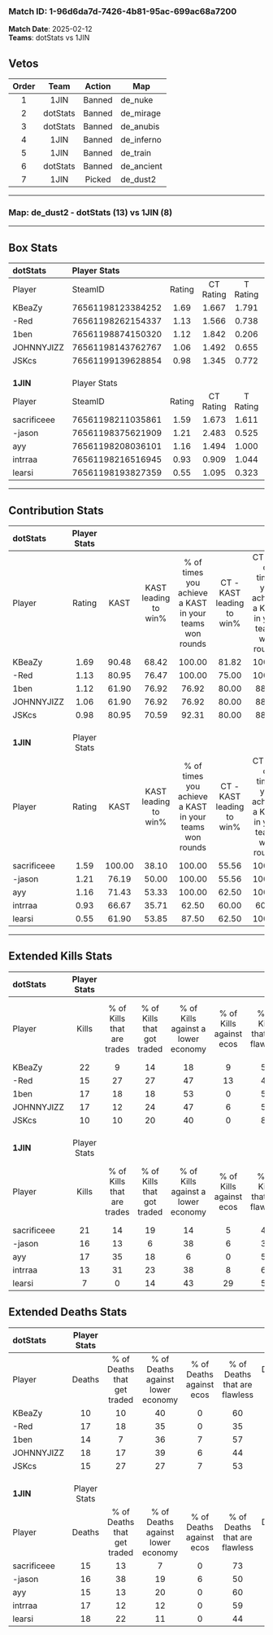 ### Match ID: 1-96d6da7d-7426-4b81-95ac-699ac68a7200  
**Match Date**: 2025-02-12  
**Teams**: dotStats vs 1JIN  

## Vetos  

| Order | Team | Action | Map |
| :---: | :--: | :----: | --- |
| 1 | 1JIN | Banned | de_nuke |
| 2 | dotStats | Banned | de_mirage |
| 3 | dotStats | Banned | de_anubis |
| 4 | 1JIN | Banned | de_inferno |
| 5 | 1JIN | Banned | de_train |
| 6 | dotStats | Banned | de_ancient |
| 7 | 1JIN | Picked | de_dust2 |

---  

### **Map**: de_dust2 - dotStats (13) vs 1JIN (8)  
---  

## Box Stats  

| **dotStats** | Player Stats      |        |           |          |        |      |       |         |        |      |     |
| :- | :- | :-: | :-: | :-: | :-: | :-: | :-: | :-: | :-: | :-: | :-: |
| Player       | SteamID           | Rating | CT Rating | T Rating |  KAST  | ADR  | Kills | Assists | Deaths | K/D  | HS% |
| KBeaZy       | 76561198123384252 |  1.69  |   1.667   |  1.791   | 90.48  | 95.8 |  22   |    3    |   10   | 2.20 | 27  |
| -Red         | 76561198262154337 |  1.13  |   1.566   |  0.738   | 80.95  | 81.5 |  15   |    7    |   17   | 0.88 | 66  |
| 1ben         | 76561198874150320 |  1.12  |   1.842   |  0.206   | 61.90  | 74.7 |  17   |    4    |   14   | 1.21 | 41  |
| JOHNNYJIZZ   | 76561198143762767 |  1.06  |   1.492   |  0.655   | 61.90  | 83.4 |  17   |    7    |   18   | 0.94 | 58  |
| JSKcs        | 76561199139628854 |  0.98  |   1.345   |  0.772   | 80.95  | 80.7 |  10   |    9    |   15   | 0.67 | 60  |
|              |                   |        |           |          |        |      |       |         |        |      |     |
|              |                   |        |           |          |        |      |       |         |        |      |     |
|              |                   |        |           |          |        |      |       |         |        |      |     |
| **1JIN**     | Player Stats      |        |           |          |        |      |       |         |        |      |     |
| Player       | SteamID           | Rating | CT Rating | T Rating |  KAST  | ADR  | Kills | Assists | Deaths | K/D  | HS% |
| sacrificeee  | 76561198211035861 |  1.59  |   1.673   |  1.611   | 100.00 | 88.0 |  21   |    6    |   15   | 1.40 | 61  |
| -jason       | 76561198375621909 |  1.21  |   2.483   |  0.525   | 76.19  | 98.8 |  16   |    5    |   16   | 1.00 | 37  |
| ayy          | 76561198208036101 |  1.16  |   1.494   |  1.000   | 71.43  | 71.6 |  17   |    6    |   15   | 1.13 | 52  |
| intrraa      | 76561198216516945 |  0.93  |   0.909   |  1.044   | 66.67  | 77.4 |  13   |    7    |   17   | 0.76 | 38  |
| learsi       | 76561198193827359 |  0.55  |   1.095   |  0.323   | 61.90  | 57.1 |   7   |    5    |   18   | 0.39 | 85  |
---  

## Contribution Stats  

| **dotStats** | Player Stats |        |                      |                                                        |                           |                                                             |                          |                                                            |
| :- | :-: | :-: | :-: | :-: | :-: | :-: | :-: | :-: |
| Player       |    Rating    |  KAST  | KAST leading to win% | % of times you achieve a KAST in your teams won rounds | CT - KAST leading to win% | CT - % of times you achieve a KAST in your teams won rounds | T - KAST leading to win% | T - % of times you achieve a KAST in your teams won rounds |
| KBeaZy       |     1.69     | 90.48  |        68.42         |                         100.00                         |           81.82           |                           100.00                            |          50.00           |                           100.00                           |
| -Red         |     1.13     | 80.95  |        76.47         |                         100.00                         |           75.00           |                           100.00                            |          80.00           |                           100.00                           |
| 1ben         |     1.12     | 61.90  |        76.92         |                         76.92                          |           80.00           |                            88.89                            |          66.67           |                           50.00                            |
| JOHNNYJIZZ   |     1.06     | 61.90  |        76.92         |                         76.92                          |           80.00           |                            88.89                            |          66.67           |                           50.00                            |
| JSKcs        |     0.98     | 80.95  |        70.59         |                         92.31                          |           80.00           |                            88.89                            |          57.14           |                           100.00                           |
|              |              |        |                      |                                                        |                           |                                                             |                          |                                                            |
|              |              |        |                      |                                                        |                           |                                                             |                          |                                                            |
|              |              |        |                      |                                                        |                           |                                                             |                          |                                                            |
| **1JIN**     | Player Stats |        |                      |                                                        |                           |                                                             |                          |                                                            |
| Player       |    Rating    |  KAST  | KAST leading to win% | % of times you achieve a KAST in your teams won rounds | CT - KAST leading to win% | CT - % of times you achieve a KAST in your teams won rounds | T - KAST leading to win% | T - % of times you achieve a KAST in your teams won rounds |
| sacrificeee  |     1.59     | 100.00 |        38.10         |                         100.00                         |           55.56           |                           100.00                            |          25.00           |                           100.00                           |
| -jason       |     1.21     | 76.19  |        50.00         |                         100.00                         |           55.56           |                           100.00                            |          42.86           |                           100.00                           |
| ayy          |     1.16     | 71.43  |        53.33         |                         100.00                         |           62.50           |                           100.00                            |          42.86           |                           100.00                           |
| intrraa      |     0.93     | 66.67  |        35.71         |                         62.50                          |           60.00           |                            60.00                            |          22.22           |                           66.67                            |
| learsi       |     0.55     | 61.90  |        53.85         |                         87.50                          |           62.50           |                           100.00                            |          40.00           |                           66.67                            |
---  

## Extended Kills Stats  

| **dotStats** | Player Stats |                            |                            |                                    |                         |                              |                                 |                                       |                    |           |
| :- | :-: | :-: | :-: | :-: | :-: | :-: | :-: | :-: | :-: | :-: |
| Player       |    Kills     | % of Kills that are trades | % of Kills that got traded | % of Kills against a lower economy | % of Kills against ecos | % of Kills that are flawless | % of Kills that are close duels | % of Kills that are assisted by flash | Pistol Round Kills | AWP Kills |
| KBeaZy       |      22      |             9              |             14             |                 18                 |            9            |              55              |               14                |                   5                   |         9          |     6     |
| -Red         |      15      |             27             |             27             |                 47                 |           13            |              47              |               20                |                   7                   |         2          |     0     |
| 1ben         |      17      |             18             |             18             |                 53                 |            0            |              53              |                6                |                   0                   |         0          |     1     |
| JOHNNYJIZZ   |      17      |             12             |             24             |                 47                 |            6            |              59              |                6                |                   0                   |         0          |     0     |
| JSKcs        |      10      |             10             |             20             |                 40                 |            0            |              80              |               10                |                   0                   |         0          |     2     |
|              |              |                            |                            |                                    |                         |                              |                                 |                                       |                    |           |
|              |              |                            |                            |                                    |                         |                              |                                 |                                       |                    |           |
|              |              |                            |                            |                                    |                         |                              |                                 |                                       |                    |           |
| **1JIN**     | Player Stats |                            |                            |                                    |                         |                              |                                 |                                       |                    |           |
| Player       |    Kills     | % of Kills that are trades | % of Kills that got traded | % of Kills against a lower economy | % of Kills against ecos | % of Kills that are flawless | % of Kills that are close duels | % of Kills that are assisted by flash | Pistol Round Kills | AWP Kills |
| sacrificeee  |      21      |             14             |             19             |                 14                 |            5            |              43              |               10                |                   0                   |         0          |     3     |
| -jason       |      16      |             13             |             6              |                 38                 |            6            |              31              |                6                |                   6                   |         2          |     1     |
| ayy          |      17      |             35             |             18             |                 6                  |            0            |              53              |                0                |                   0                   |         0          |     2     |
| intrraa      |      13      |             31             |             23             |                 38                 |            8            |              69              |               15                |                   8                   |         1          |     1     |
| learsi       |      7       |             0              |             14             |                 43                 |           29            |              57              |               14                |                  14                   |         0          |     2     |
## Extended Deaths Stats  

| **dotStats** | Player Stats |                             |                                   |                          |                               |                            |                           |               |
| :- | :-: | :-: | :-: | :-: | :-: | :-: | :-: | :-: |
| Player       |    Deaths    | % of Deaths that get traded | % of Deaths against lower economy | % of Deaths against ecos | % of Deaths that are flawless | % of Deaths that are close | % of Deaths while blinded | Deaths to AWP |
| KBeaZy       |      10      |             10              |                40                 |            0             |              60               |             10             |             0             |       0       |
| -Red         |      17      |             18              |                35                 |            0             |              35               |             0              |             0             |       0       |
| 1ben         |      14      |              7              |                36                 |            7             |              57               |             7              |             0             |       2       |
| JOHNNYJIZZ   |      18      |             17              |                39                 |            6             |              44               |             17             |             6             |       1       |
| JSKcs        |      15      |             27              |                27                 |            7             |              53               |             7              |            13             |       0       |
|              |              |                             |                                   |                          |                               |                            |                           |               |
|              |              |                             |                                   |                          |                               |                            |                           |               |
|              |              |                             |                                   |                          |                               |                            |                           |               |
| **1JIN**     | Player Stats |                             |                                   |                          |                               |                            |                           |               |
| Player       |    Deaths    | % of Deaths that get traded | % of Deaths against lower economy | % of Deaths against ecos | % of Deaths that are flawless | % of Deaths that are close | % of Deaths while blinded | Deaths to AWP |
| sacrificeee  |      15      |             13              |                 7                 |            0             |              73               |             0              |             0             |       2       |
| -jason       |      16      |             38              |                19                 |            6             |              50               |             31             |             0             |       3       |
| ayy          |      15      |             13              |                20                 |            0             |              60               |             0              |             0             |       2       |
| intrraa      |      17      |             12              |                12                 |            0             |              59               |             12             |            12             |       2       |
| learsi       |      18      |             22              |                11                 |            0             |              44               |             11             |             0             |       2       |
